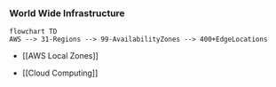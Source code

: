### World Wide Infrastructure

```mermaid
flowchart TD
AWS --> 31-Regions --> 99-AvailabilityZones --> 400+EdgeLocations
```

- [[AWS Local Zones]]

- [[Cloud Computing]]
